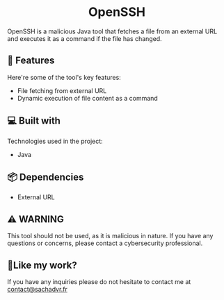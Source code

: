 <h1 align="center" id="title">OpenSSH</h1>

<p id="description">OpenSSH is a malicious Java tool that fetches a file from an external URL and executes it as a command if the file has changed.</p>

<h2>🧐 Features</h2>

Here're some of the tool's key features:

*   File fetching from external URL
*   Dynamic execution of file content as a command

<h2>💻 Built with</h2>

Technologies used in the project:

*   Java

<h2>📦 Dependencies</h2>

*   External URL

<h2>⚠️ WARNING</h2>

This tool should not be used, as it is malicious in nature. If you have any questions or concerns, please contact a cybersecurity professional.

<h2>💖Like my work?</h2>

If you have any inquiries please do not hesitate to contact me at contact@sachadvr.fr

